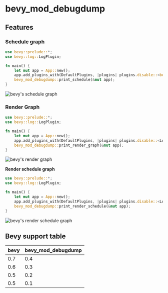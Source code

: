 # bevy_mod_debugdump

## Features
### Schedule graph
```rust
use bevy::prelude::*;
use bevy::log::LogPlugin;

fn main() {
    let mut app = App::new();
    app.add_plugins_with(DefaultPlugins, |plugins| plugins.disable::<bevy::log::LogPlugin>()); // disable LogPlugin so that you can pipe the output directly into `dot -Tsvg`
    bevy_mod_debugdump::print_schedule(&mut app);
}
```

![bevy's schedule graph](https://raw.githubusercontent.com/jakobhellermann/bevy_mod_debugdump/main/docs/schedule_graph.svg)

### Render Graph
```rust
use bevy::prelude::*;
use bevy::log::LogPlugin;

fn main() {
    let mut app = App::new();
    app.add_plugins_with(DefaultPlugins, |plugins| plugins.disable::<LogPlugin>());
    bevy_mod_debugdump::print_render_graph(&mut app);
}
```

![bevy's render graph](https://raw.githubusercontent.com/jakobhellermann/bevy_mod_debugdump/main/docs/render_graph.svg)

**Render schedule graph**

```rust
use bevy::prelude::*;
use bevy::log::LogPlugin;

fn main() {
    let mut app = App::new();
    app.add_plugins_with(DefaultPlugins, |plugins| plugins.disable::<LogPlugin>());
    bevy_mod_debugdump::print_render_schedule(&mut app);
}
```

![bevy's render schedule graph](https://raw.githubusercontent.com/jakobhellermann/bevy_mod_debugdump/main/docs/render_schedule_graph.svg)

## Bevy support table

|bevy|bevy_mod_debugdump|
|---|---|
|0.7|0.4|
|0.6|0.3|
|0.5|0.2|
|0.5|0.1|

